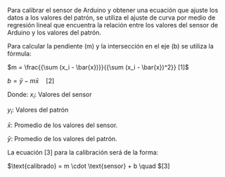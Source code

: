 Para calibrar el sensor de Arduino y obtener una ecuación que ajuste los datos a los valores del patrón, se utiliza el ajuste de curva por medio de regresión lineal que encuentra la relación entre los valores del sensor de Arduino y los valores del patrón.

Para calcular la pendiente (m) y la intersección en el eje (b) se utiliza la fórmula:

$m = \frac{{\sum (x_i - \bar{x})}}{{\sum (x_i - \bar{x})^2}}       [1]$


$b = \bar{y} - m\bar{x} \quad       [2]$


Donde:
$x_i$: Valores del sensor 

$y_i$: Valores del patrón 

$\bar{x}$: Promedio de los valores del sensor. 

$\bar{y}$: Promedio de los valores del patrón.


La ecuación [3] para la calibración será de la forma:


$\text{calibrado} = m \cdot \text{sensor} + b \quad $[3]
